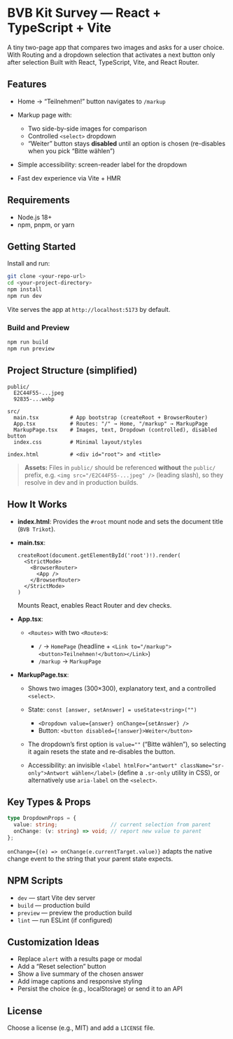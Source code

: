 # BVB Kit Survey — React + TypeScript + Vite

A tiny two-page app that compares two images and asks for a user choice. With Routing and a dropdown selection that activates a next button only after selection
Built with React, TypeScript, Vite, and React Router.

## Features

* Home → “Teilnehmen!” button navigates to `/markup`
* Markup page with:

    * Two side-by-side images for comparison
    * Controlled `<select>` dropdown
    * “Weiter” button stays **disabled** until an option is chosen (re-disables when you pick “Bitte wählen”)
* Simple accessibility: screen-reader label for the dropdown
* Fast dev experience via Vite + HMR

## Requirements

* Node.js 18+
* npm, pnpm, or yarn

## Getting Started

Install and run:

```bash
git clone <your-repo-url>
cd <your-project-directory>
npm install
npm run dev
```

Vite serves the app at `http://localhost:5173` by default.

### Build and Preview

```bash
npm run build
npm run preview
```

## Project Structure (simplified)

```
public/
  E2C44F55-...jpeg
  92835-...webp

src/
  main.tsx          # App bootstrap (createRoot + BrowserRouter)
  App.tsx           # Routes: "/" → Home, "/markup" → MarkupPage
  MarkupPage.tsx    # Images, text, Dropdown (controlled), disabled button
  index.css         # Minimal layout/styles

index.html          # <div id="root"> and <title>
```

> **Assets:** Files in `public/` should be referenced **without** the `public/` prefix, e.g.
> `<img src="/E2C44F55-...jpeg" />` (leading slash), so they resolve in dev and in production builds.

## How It Works

* **index.html**: Provides the `#root` mount node and sets the document title (`BVB Trikot`).
* **main.tsx**:

  ```tsx
  createRoot(document.getElementById('root')!).render(
    <StrictMode>
      <BrowserRouter>
        <App />
      </BrowserRouter>
    </StrictMode>
  )
  ```

  Mounts React, enables React Router and dev checks.
* **App.tsx**:

    * `<Routes>` with two `<Route>`s:

        * `/` → `HomePage` (headline + `<Link to="/markup"><button>Teilnehmen!</button></Link>`)
        * `/markup` → `MarkupPage`
* **MarkupPage.tsx**:

    * Shows two images (300×300), explanatory text, and a controlled `<select>`.
    * State: `const [answer, setAnswer] = useState<string>("")`

        * `<Dropdown value={answer} onChange={setAnswer} />`
        * Button: `<button disabled={!answer}>Weiter</button>`
    * The dropdown’s first option is `value=""` (“Bitte wählen”), so selecting it again resets the state and re-disables the button.
    * Accessibility: an invisible `<label htmlFor="antwort" className="sr-only">Antwort wählen</label>` (define a `.sr-only` utility in CSS), or alternatively use `aria-label` on the `<select>`.

## Key Types & Props

```ts
type DropdownProps = {
  value: string;                 // current selection from parent
  onChange: (v: string) => void; // report new value to parent
};
```

`onChange={(e) => onChange(e.currentTarget.value)}` adapts the native change event to the string that your parent state expects.

## NPM Scripts

* `dev` — start Vite dev server
* `build` — production build
* `preview` — preview the production build
* `lint` — run ESLint (if configured)

## Customization Ideas

* Replace `alert` with a results page or modal
* Add a “Reset selection” button
* Show a live summary of the chosen answer
* Add image captions and responsive styling
* Persist the choice (e.g., localStorage) or send it to an API

## License

Choose a license (e.g., MIT) and add a `LICENSE` file.
